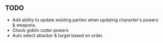 ## TODO

* Add ability to update existing parties when updating character's powers & weapons.
* Check goblin cutter powers
* Auto select attacker & target based on order.